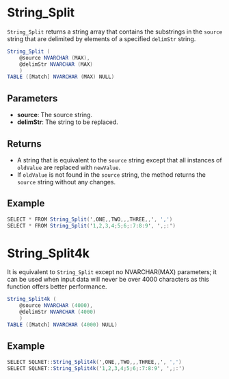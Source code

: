 # String_Split

`String_Split` returns a string array that contains the substrings in the `source` string that are delimited by elements of a specified `delimStr` string.

```csharp
String_Split (
	@source NVARCHAR (MAX),
	@delimStr NVARCHAR (MAX)
	)
TABLE ([Match] NVARCHAR (MAX) NULL)
```

## Parameters

  - **source**: The source string.
  - **delimStr**: The string to be replaced.

## Returns

 - A string that is equivalent to the `source` string except that all instances of `oldValue` are replaced with `newValue`. 
 - If `oldValue` is not found in the `source` string, the method returns the `source` string without any changes.

## Example

```csharp
SELECT * FROM String_Split(',ONE,,TWO,,,THREE,,', ',')
SELECT * FROM String_Split('1,2,3,4;5;6;:7:8:9', ',;:')
```

# String_Split4k

It is equivalent to `String_Split` except no NVARCHAR(MAX) parameters; it can be used when input data will never be over 4000 characters as this function offers better performance.

```csharp
String_Split4k (
	@source NVARCHAR (4000),
	@delimStr NVARCHAR (4000)
	)
TABLE ([Match] NVARCHAR (4000) NULL)
```

## Example

```csharp
SELECT SQLNET::String_Split4k(',ONE,,TWO,,,THREE,,', ',')
SELECT SQLNET::String_Split4k('1,2,3,4;5;6;:7:8:9', ',;:')
```